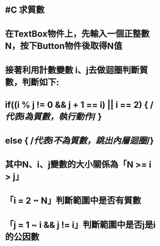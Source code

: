 # #C 求質數
#
# 在TextBox物件上，先輸入一個正整數N，按下Button物件後取得N值
# 接著利用計數變數 i、j去做迴圈判斷質數，判斷如下:
#
#   if((i % j != 0 && j + 1 == i) || i == 2) { /*代表i為質數，執行動作*/ }
#   else { /*代表i不為質數，跳出內層迴圈*/}
#
# 其中N、i、j變數的大小關係為「N >= i > j」
# 「i = 2 ~ N」判斷範圍中是否有質數
# 「j = 1 ~ i && j != i」判斷範圍中是否j是i的公因數
